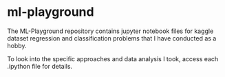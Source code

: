 # ml-playground

The ML-Playground repository contains jupyter notebook files for kaggle dataset regression and classification problems that I have
conducted as a hobby.

To look into the specific approaches and data analysis I took, access each .ipython file for details. 
